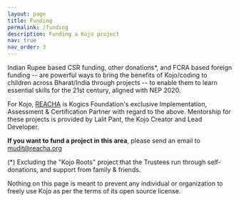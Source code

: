 ```yaml
---
layout: page
title: Funding
permalink: /funding
description: Funding a Kojo project
nav: true
nav_order: 3
---
```


Indian Rupee based CSR funding, other donations*, and FCRA based foreign funding -- are powerful ways to bring the benefits of Kojo/coding to children across Bharat/India through projects -- to enable them to learn essential skills for the 21st century, aligned with NEP 2020.

For Kojo, [REACHA](https://www.reacha.org) is Kogics Foundation's exclusive Implementation, Assessment & Certification Partner with regard to the above. Mentorship for these projects is provided by Lalit Pant, the Kojo Creator and Lead Developer.

**If you want to fund a project in this area**, please send an email to mudit@reacha.org

(*) Excluding the "Kojo Roots" project that the Trustees run through self-donations, and support from family & friends.

Nothing on this page is meant to prevent any individual or organization to freely use Kojo as per the terms of its open source license.
